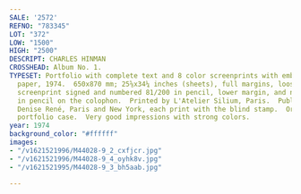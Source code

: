 ```yaml
---
SALE: '2572'
REFNO: "783345"
LOT: "372"
LOW: "1500"
HIGH: "2500"
DESCRIPT: CHARLES HINMAN
CROSSHEAD: Album No. 1.
TYPESET: Portfolio with complete text and 8 color screenprints with embossing on wove
  paper, 1974.  650x870 mm; 25⅝x34¼ inches (sheets), full margins, loose as issued.  <br><br>Each
  screenprint signed and numbered 81/200 in pencil, lower margin, and numbered 81
  in pencil on the colophon.  Printed by L'Atelier Silium, Paris.  Published by Editions
  Denise René, Paris and New York, each print with the blind stamp.  Original linen
  portfolio case.  Very good impressions with strong colors.
year: 1974
background_color: "#ffffff"
images:
- "/v1621521996/M44028-9_2_cxfjcr.jpg"
- "/v1621521996/M44028-9_4_oyhk8v.jpg"
- "/v1621521995/M44028-9_3_bh5aab.jpg"

---
```

